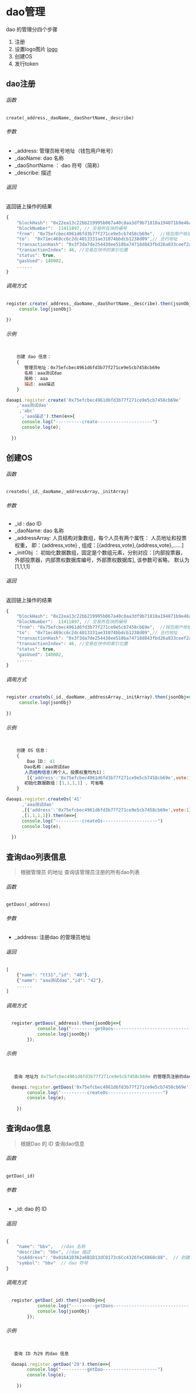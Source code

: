 #  dao管理
dao  的管理分四个步骤
1. 注册
2. 设置logo图片 [logo](./logo.md)
3. 创建OS
4. 发行token


## dao注册

###### 函数
`create(_address,_daoName,_daoShortName,_describe)`
###### 参数
- _address: 管理员帐号地址（钱包用户帐号）
- _daoName: dao 名称
- _daoShortName ： dao 符号（简称） 
- _describe: 描述
###### 返回
返回链上操作的结果
```js
{
    "blockHash": "0x22ea13c22bb219995b067a40c8aa3df9b71810a194871b9e46a43a7e79dfe371", //交易所在块的哈希
    "blockNumber":  11411897, // 交易所在块的编号
    "from": "0x75efcbec4961d6fd3b77f271ce9e5cb7458cb69e",  //钱包用户地址
    "to":  "0x71ec469cc6c2dc4013331ae31074bbdcb1238d09",// 合约地址
    "transactionHash": "0x3f3da7de254438ee518ba74718d843fbd26a833ceef2a46a8633406a4a0356a8", //交易哈希
    "transactionIndex": 46, //交易在块中的索引位置
    "status": true,
    "gasUsed": 140002,
    ......
}
```
###### 调用方式
```js
register.create(_address,_daoName,_daoShortName,_describe).then(jsonObj=>{
     console.log(jsonObj)
    
})
```
###### 示例
```js

    创建 dao 信息：
    {
       管理员地址：0x75efcbec4961d6fd3b77f271ce9e5cb7458cb69e
       名称：aaa测试dao
       简称： aaa
       描述: aaa描述
    } 

daoapi.register.create('0x75efcbec4961d6fd3b77f271ce9e5cb7458cb69e'
    ,'aaa测试dao'
     ,'abc'
      ,'aaa描述').then(e=>{
      console.log("----------create---------------------")
      console.log(e);
     
  })
```

## 创建OS

###### 函数
`createOs(_id,_daoName,_addressArray,_initArray)`
###### 参数
- _id : dao ID
- _daoName: dao 名称
- _addressArray: 人员结构对象数组，每个人员有两个属性： 人员地址和投票权重， 即：{address,vote} , 组成：[{address,vote},{address,vote},......]
- _initObj ： 初始化数据数组，固定是个数组元素，分别对应：[内部投票器，外部投票器，内部票权数据库编号，外部票权数据库], 该参数可省略， 默认为[1,1,1,1]
###### 返回
返回链上操作的结果
```js
{
    "blockHash": "0x22ea13c22bb219995b067a40c8aa3df9b71810a194871b9e46a43a7e79dfe371", //交易所在块的哈希
    "blockNumber":  11411897, // 交易所在块的编号
    "from": "0x75efcbec4961d6fd3b77f271ce9e5cb7458cb69e",  //钱包用户地址
    "to":  "0x71ec469cc6c2dc4013331ae31074bbdcb1238d09",// 合约地址
    "transactionHash": "0x3f3da7de254438ee518ba74718d843fbd26a833ceef2a46a8633406a4a0356a8", //交易哈希
    "transactionIndex": 46, //交易在块中的索引位置
    "status": true,
    "gasUsed": 140002,
    ......
}
```
###### 调用方式
```js
register.createOs(_id,_daoName,_addressArray,_initArray).then(jsonObj=>{
     console.log(jsonObj)
    
})
```
###### 示例
```js

    创建 OS 信息：
    {
        Dao ID： 41
       Dao名称：aaa测试dao
       人员结构信息(两个人，投票权重均为1)：
        [{'address':'0x75efcbec4961d6fd3b77f271ce9e5cb7458cb69e',vote:1},{'address':'0x75efcbec4961d6fd3b77f271ce9e5cb7458cb69e',vote:1}]     
       初始化数据数组：[1,1,1,1] , 可省略
    } 

daoapi.register.createOs('41'
      ,'aaa测试dao'
      ,[{'address':'0x75efcbec4961d6fd3b77f271ce9e5cb7458cb69e',vote:1},{'address':'0x75efcbec4961d6fd3b77f271ce9e5cb7458cb69e',vote:1}] 
      ,[1,1,1,1]).then(e=>{
      console.log("----------createOs---------------------")
      console.log(e);
     
  })
```



## 查询dao列表信息
> 根据管理员 的地址 查询该管理员注册的所有dao列表
###### 函数
`getDaos(_address)`
###### 参数
- _address: 注册dao 的管理员地址

###### 返回
```js
[
    {"name": "tt31","id": "40"},
    {"name": "aaa测试dao","id": "42"},
    ......
]

```
###### 调用方式
```js
  register.getDaos(_address).then(jsonObj=>{
            console.log("---------getDaos------------------------------")
            console.log(jsonObj)
        });

```

###### 示例
```js

   查询 地址为 0x75efcbec4961d6fd3b77f271ce9e5cb7458cb69e 的管理员注册的dao列表

  daoapi.register.getDaos('0x75efcbec4961d6fd3b77f271ce9e5cb7458cb69e').then(e=>{
        console.log("----------createOs---------------------")
        console.log(e);
   
    })

```



## 查询dao信息
> 根据Dao 的 ID 查询dao信息
###### 函数
`getDao(_id)`
###### 参数
- _id: dao 的 ID 

###### 返回
```js
{
    "name": "bbv",   //dao 名称
    "describe": "bbv", //dao 描述
    "osAddress": "0x016A1D362a6B1D13dC0173c6Cc4326feC6860c88",  // 创建os 地址
    "symbol": "bbv"  // dao 符号
}

```
###### 调用方式
```js
  register.getDao(_id).then(jsonObj=>{
            console.log("---------getDaos------------------------------")
            console.log(jsonObj)
        });

```

###### 示例
```js

   查询 ID 为29 的dao 信息

  daoapi.register.getDao('29').then(e=>{
        console.log("----------getDao---------------------")
        console.log(e);
   
    })

```
